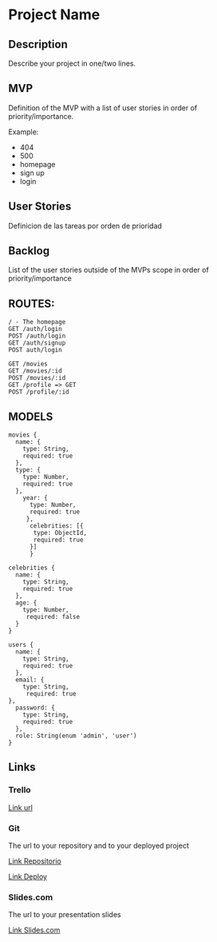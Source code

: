 # Project Name

## Description

Describe your project in one/two lines.

## MVP

Definition of the MVP with a list of user stories in order of priority/importance.

Example:
 - 404
 - 500
 - homepage
 - sign up
 - login
 
 ## User Stories

Definicion de las tareas por orden de prioridad

## Backlog

List of the user stories outside of the MVPs scope in order of priority/importance

## ROUTES:
````
/ - The homepage
GET /auth/login
POST /auth/login
GET /auth/signup
POST auth/login

GET /movies
GET /movies/:id
POST /movies/:id
GET /profile => GET
POST /profile/:id 

````

## MODELS
````
movies {
  name: {
    type: String,
    required: true
  },
  type: {
    type: Number,
    required: true
  },
    year: {
      type: Number,
      required: true
     },
      celebrities: [{
       type: ObjectId,
       required: true
      }]
      }
  ````    
````
celebrities {
  name: {
    type: String,
    required: true
  },
  age: {
    type: Number,
     required: false
  }
}
````

````
users {
  name: {
    type: String,
    required: true
  },
  email: {
    type: String,
     required: true
},      
  password: {
    type: String,
    required: true
  },
  role: String(enum 'admin', 'user')
}
````

## Links

### Trello

[Link url](https://trello.com)

### Git

The url to your repository and to your deployed project

[Link Repositorio](http://github.com)

[Link Deploy](http://heroku.com)

### Slides.com

The url to your presentation slides

[Link Slides.com](http://slides.com)




